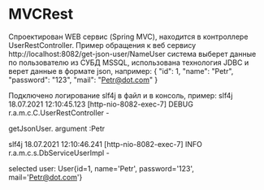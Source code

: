 # MVCRest
Спроектирован WEB сервис (Spring MVC), находится в контроллере UserRestController.
Пример обращения к веб сервису
http://localhost:8082/get-json-user/NameUser
система выберет данные по пользователю из СУБД MSSQL, использована технология JDBC
и верет данные в формате json, например:
{
    "id": 1,
    "name": "Petr",
    "password": "123",
    "mail": "Petr@dot.com"
}

Подключено логирование slf4j в файл и в консоль, пример:
slf4j 18.07.2021 12:10:45.123 [http-nio-8082-exec-7] DEBUG r.a.m.c.C.UserRestController - 

getJsonUser. argument :Petr

slf4j 18.07.2021 12:10:46.241 [http-nio-8082-exec-7] INFO  r.a.m.c.s.DbServiceUserImpl - 

selected user: User{id=1, name='Petr', password='123', mail='Petr@dot.com'}
